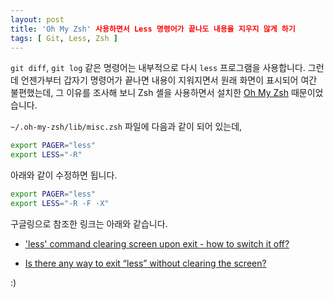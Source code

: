 ```yaml
---
layout: post
title: 'Oh My Zsh' 사용하면서 Less 명령어가 끝나도 내용을 지우지 않게 하기
tags: [ Git, Less, Zsh ]
---
```


`git diff`, `git log` 같은 명령어는 내부적으로 다시 `less` 프로그램을
사용합니다. 그런데 언젠가부터 갑자기 명령어가 끝나면 내용이 지워지면서 원래
화면이 표시되어 여간 불편했는데, 그 이유를 조사해 보니 Zsh 셸을 사용하면서
설치한 [Oh My Zsh][oh-my-zsh] 때문이었습니다.

`~/.oh-my-zsh/lib/misc.zsh` 파일에 다음과 같이 되어 있는데,

```sh
export PAGER="less"
export LESS="-R"
```

아래와 같이 수정하면 됩니다.

```sh
export PAGER="less"
export LESS="-R -F -X"
```

구글링으로 참조한 링크는 아래와 같습니다.

* ['less' command clearing screen upon exit - how to switch it off?](http://superuser.com/questions/106637/less-command-clearing-screen-upon-exit-how-to-switch-it-off)

* [Is there any way to exit “less” without clearing the screen?](http://unix.stackexchange.com/questions/38634/is-there-any-way-to-exit-less-without-clearing-the-screen)

:)

[oh-my-zsh]: https://github.com/robbyrussell/oh-my-zsh

